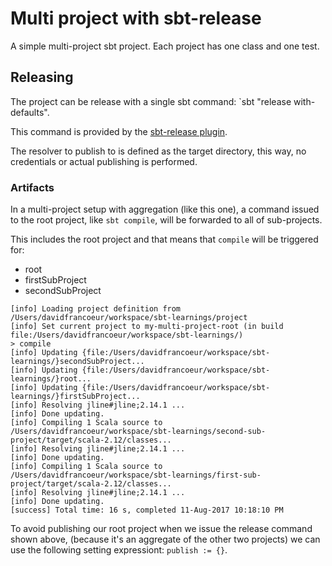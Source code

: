# Multi project with sbt-release

A simple multi-project sbt project. Each project has one class and one test. 


## Releasing
The project can be release with a single sbt command: `sbt "release with-defaults".

This command is provided by the [sbt-release plugin](https://github.com/sbt/sbt-release).

The resolver to publish to is defined as the target directory, this way, no credentials
or actual publishing is performed.

### Artifacts
In a multi-project setup with aggregation (like this one), a command issued to the root
project, like `sbt compile`, will be forwarded to all of sub-projects.

This includes the root project and that means that `compile` will be triggered for:

* root
* firstSubProject
* secondSubProject

```
[info] Loading project definition from /Users/davidfrancoeur/workspace/sbt-learnings/project
[info] Set current project to my-multi-project-root (in build file:/Users/davidfrancoeur/workspace/sbt-learnings/)
> compile
[info] Updating {file:/Users/davidfrancoeur/workspace/sbt-learnings/}secondSubProject...
[info] Updating {file:/Users/davidfrancoeur/workspace/sbt-learnings/}root...
[info] Updating {file:/Users/davidfrancoeur/workspace/sbt-learnings/}firstSubProject...
[info] Resolving jline#jline;2.14.1 ...
[info] Done updating.
[info] Compiling 1 Scala source to /Users/davidfrancoeur/workspace/sbt-learnings/second-sub-project/target/scala-2.12/classes...
[info] Resolving jline#jline;2.14.1 ...
[info] Done updating.
[info] Compiling 1 Scala source to /Users/davidfrancoeur/workspace/sbt-learnings/first-sub-project/target/scala-2.12/classes...
[info] Resolving jline#jline;2.14.1 ...
[info] Done updating.
[success] Total time: 16 s, completed 11-Aug-2017 10:18:10 PM
```

To avoid publishing our root project when we issue the release command shown above,
(because it's an aggregate of the other two projects) we can use the following setting 
expressiont: `publish := {}`.